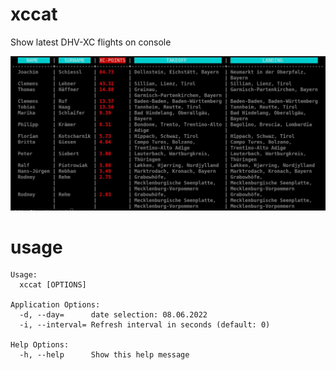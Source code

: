 # xccat
Show latest DHV-XC flights on console

![Alt text](xccat.jpg?raw=true "Title")

# usage
```
Usage:
  xccat [OPTIONS]

Application Options:
  -d, --day=      date selection: 08.06.2022
  -i, --interval= Refresh interval in seconds (default: 0)

Help Options:
  -h, --help      Show this help message

```

